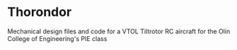 # Thorondor
Mechanical design files and code for a VTOL Tiltrotor RC aircraft for the Olin College of Engineering's PIE class
